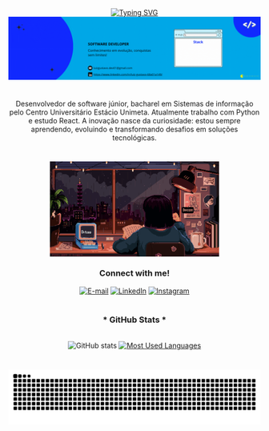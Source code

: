 <div align="center">
  <a href="https://git.io/typing-svg">
    <img src="https://readme-typing-svg.demolab.com?font=Doto&weight=500&size=22&pause=1000&color=112BFF&width=524&lines=Welcome+to+my+profile!" alt="Typing SVG">
  </a>
</div>

<img align="center" alt="" src="./src/Luiz Gustavo Bezerra.gif">

#

<p align="center">Desenvolvedor de software júnior, bacharel em Sistemas de informação pelo Centro Universitário Estácio Unimeta. Atualmente trabalho com Python e estudo React.
A inovação nasce da curiosidade: estou sempre aprendendo, evoluindo e transformando desafios em soluções tecnológicas.

#



<div style="text-align: center;" align="center">
<img align="center" alt="" height="190px" src="./src/study.gif">

<h3 align="center">Connect with me!</h3>

[![E-mail](https://img.shields.io/badge/-Email-000?style=for-the-badge&logo=microsoft-outlook&logoColor=FF00F6&color:FFF)](mailto:luizgustavo.dev01@gmail.com)
[![LinkedIn](https://img.shields.io/badge/-LinkedIn-000?style=for-the-badge&logo=linkedin&logoColor=FF00F6&color:FFF)](https://www.linkedin.com/in/luiz-gustavo-68a01a149/)
[![Instagram](https://img.shields.io/badge/-Instagram-000?style=for-the-badge&logo=instagram&logoColor=FF00F6&color:FFF)](https://www.instagram.com/luiz_th3/)
</div>

#

<div style="text-align: center;" align="center">
  <h3>* GitHub Stats *</h3>
  <br>
  <img src="https://github-readme-stats-git-masterrstaa-rickstaa.vercel.app/api?username=LuizTh3&hide_title=true&show_icons=true&include_all_commits=false&count_private=true&line_height=25&hide=issues&bg_color=000&title_color=FF00F6&text_color=FFF&border_radius=3&border_color=36123c&icon_color=FF00F6&theme=jolly" alt="GitHub stats">

  <a href="https://github.com/LuizTh3/github-readme-stats">
    <img src="https://github-readme-stats-git-masterrstaa-rickstaa.vercel.app/api/top-langs/?username=LuizTh3&line_height=10&card_width=290&layout=compact&hide_title=false&count_private=true&langs_count=4&show_icons=true&title_color=FF00F6&hide=html,scss,less&bg_color=000&text_color=8B8B8B&border_radius=3&border_color=561760&count_private=true" alt="Most Used Languages">
  </a>
</div>

#

<picture align="center">
  <source media="(prefers-color-scheme: dark)" srcset="https://raw.githubusercontent.com/LuizTh3/LuizTh3/output/github-contribution-grid-snake-dark.svg">
  <source media="(prefers-color-scheme: light)" srcset="https://raw.githubusercontent.com/LuizTh3/LuizTh3/output/github-contribution-grid-snake-dark.svg">
  <img align="center" alt="github contribution grid snake animation" src="https://raw.githubusercontent.com/LuizTh3/LuizTh3/output/github-contribution-grid-snake.svg">
</picture>
